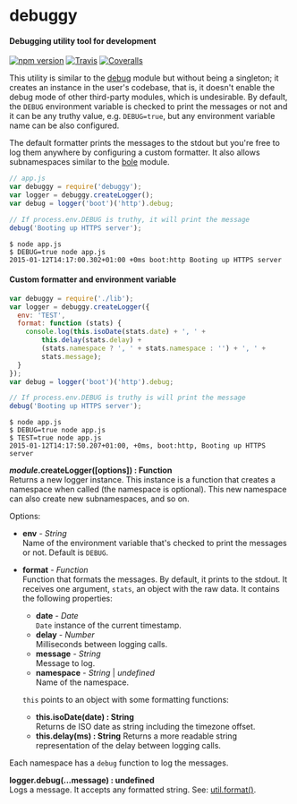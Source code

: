 debuggy
=======

#### Debugging utility tool for development ####

[![npm version][npm-version-image]][npm-url]
[![Travis][travis-image]][travis-url]
[![Coveralls][coveralls-image]][coveralls-url]

This utility is similar to the [debug][debug-module] module but without being a singleton; it creates an instance in the user's codebase, that is, it doesn't enable the debug mode of other third-party modules, which is undesirable. By default, the `DEBUG` environment variable is checked to print the messages or not and it can be any truthy value, e.g. `DEBUG=true`, but any environment variable name can be also configured.

The default formatter prints the messages to the stdout but you're free to log them anywhere by configuring a custom formatter. It also allows subnamespaces similar to the [bole][bole-module] module.

```javascript
// app.js
var debuggy = require('debuggy');
var logger = debuggy.createLogger();
var debug = logger('boot')('http').debug;

// If process.env.DEBUG is truthy, it will print the message
debug('Booting up HTTPS server');
```

```
$ node app.js
$ DEBUG=true node app.js
2015-01-12T14:17:00.302+01:00 +0ms boot:http Booting up HTTPS server
```

#### Custom formatter and environment variable ####

```javascript
var debuggy = require('./lib');
var logger = debuggy.createLogger({
  env: 'TEST',
  format: function (stats) {
    console.log(this.isoDate(stats.date) + ', ' +
        this.delay(stats.delay) +
        (stats.namespace ? ', ' + stats.namespace : '') + ', ' +
        stats.message);
  }
});
var debug = logger('boot')('http').debug;

// If process.env.DEBUG is truthy is will print the message
debug('Booting up HTTPS server');
```

```
$ node app.js
$ DEBUG=true node app.js
$ TEST=true node app.js
2015-01-12T14:17:50.207+01:00, +0ms, boot:http, Booting up HTTPS server
```

___module_.createLogger([options]) : Function__  
Returns a new logger instance. This instance is a function that creates a namespace when called (the namespace is optional). This new namespace can also create new subnamespaces, and so on.

Options:

- __env__ - _String_  
  Name of the environment variable that's checked to print the messages or not. Default is `DEBUG`.
- __format__ - _Function_  
  Function that formats the messages. By default, it prints to the stdout. It receives one argument, `stats`, an object with the raw data. It contains the following properties:

  - __date__ - _Date_  
    `Date` instance of the current timestamp.
  - __delay__ - _Number_  
    Milliseconds between logging calls.
  - __message__ - _String_  
    Message to log.
  - __namespace__ - _String_ | _undefined_  
    Name of the namespace.

  `this` points to an object with some formatting functions:

  - __this.isoDate(date) : String__  
    Returns de ISO date as string including the timezone offset.
  - __this.delay(ms) : String__
    Returns a more readable string representation of the delay between logging calls.

Each namespace has a `debug` function to log the messages.

__logger.debug(...message) : undefined__  
Logs a message. It accepts any formatted string. See: [util.format()][util-format].

[npm-version-image]: https://img.shields.io/npm/v/debuggy.svg?style=flat
[npm-url]: https://npmjs.org/package/debuggy
[travis-image]: https://img.shields.io/travis/gagle/node-debuggy.svg?style=flat
[travis-url]: https://travis-ci.org/gagle/node-debuggy
[coveralls-image]: https://img.shields.io/coveralls/gagle/node-debuggy.svg?style=flat
[coveralls-url]: https://coveralls.io/r/gagle/node-debuggy
[debug-module]: https://github.com/visionmedia/debug
[bole-module]: https://github.com/rvagg/bole
[util-format]: http://nodejs.org/api/util.html#util_util_format_format